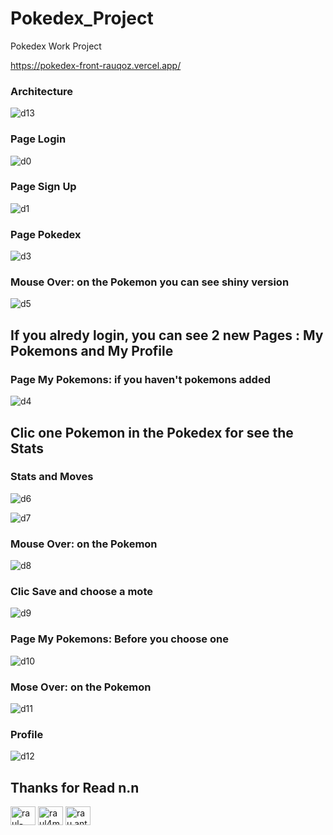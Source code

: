 # Pokedex_Project
Pokedex Work Project

https://pokedex-front-rauqoz.vercel.app/

### Architecture

![d13](https://user-images.githubusercontent.com/48575507/159556930-eeb6ac14-108e-4f5c-a30f-95ec770e49b4.png)

### Page Login

![d0](https://user-images.githubusercontent.com/48575507/159551197-e6dfc3b5-5df6-4bca-85a3-bb9d86f513f0.png)

### Page Sign Up

![d1](https://user-images.githubusercontent.com/48575507/159551232-f8c40a2e-efdf-4e06-875e-e5bd693ff1f2.png)

### Page Pokedex

![d3](https://user-images.githubusercontent.com/48575507/159551295-af55d314-9f93-498a-ab71-933f0d2b99b4.png)

### Mouse Over: on the Pokemon you can see shiny version

![d5](https://user-images.githubusercontent.com/48575507/159551892-fc7634dd-1ffc-4a1a-b156-9feb589accd4.png)

## If you alredy login, you can see 2 new Pages : My Pokemons and My Profile

### Page My Pokemons: if you haven't pokemons added

![d4](https://user-images.githubusercontent.com/48575507/159551614-9ab7358e-22d0-4539-b7da-8ae4c3a58744.png)

## Clic one Pokemon in the Pokedex for see the Stats

### Stats and Moves

![d6](https://user-images.githubusercontent.com/48575507/159552218-18750d16-f57c-4801-8c8f-84cc9d34a656.png)

![d7](https://user-images.githubusercontent.com/48575507/159552245-a2f8f424-9850-40f6-af6e-cd6cd0207bea.png)

### Mouse Over: on the Pokemon

![d8](https://user-images.githubusercontent.com/48575507/159552321-8dad4769-f5af-4648-bd40-445e164583e8.png)

### Clic Save and choose a mote

![d9](https://user-images.githubusercontent.com/48575507/159552516-2ea47f80-a8cf-40db-9379-66e29a5f0639.png)

### Page My Pokemons: Before you choose one

![d10](https://user-images.githubusercontent.com/48575507/159552697-3c69c68b-241d-440f-aea7-89d11ab13481.png)

### Mose Over: on the Pokemon

![d11](https://user-images.githubusercontent.com/48575507/159552739-7a67c648-170a-4003-a9d8-9ed17ffd36c4.png)

### Profile

![d12](https://user-images.githubusercontent.com/48575507/159551688-8d67cf07-7256-47c0-bca4-39b56ab07a34.png)

## Thanks for Read n.n

<p align="left">
<a href="https://linkedin.com/in/raul-quiñonez" target="blank"><img align="center" src="https://raw.githubusercontent.com/rahuldkjain/github-profile-readme-generator/master/src/images/icons/Social/linked-in-alt.svg" alt="raul-quiñonez" height="30" width="40" /></a>
<a href="https://fb.com/raul4martinez" target="blank"><img align="center" src="https://raw.githubusercontent.com/rahuldkjain/github-profile-readme-generator/master/src/images/icons/Social/facebook.svg" alt="raul4martinez" height="30" width="40" /></a>
<a href="https://instagram.com/rau.antonio" target="blank"><img align="center" src="https://raw.githubusercontent.com/rahuldkjain/github-profile-readme-generator/master/src/images/icons/Social/instagram.svg" alt="rau.antonio" height="30" width="40" /></a>
</p>
